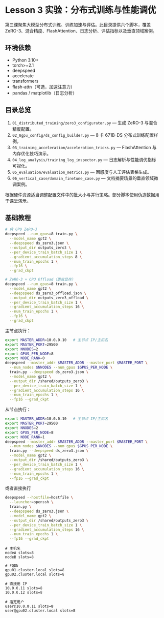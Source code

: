 # Lesson 3 实验：分布式训练与性能调优

第三课聚焦大模型分布式训练、训练加速与评估。此目录提供六个脚本，覆盖 ZeRO-3、混合精度、FlashAttention、日志分析、评估指标以及垂直领域案例。

## 环境依赖

- Python 3.10+
- torch>=2.1
- deepspeed
- accelerate
- transformers
- flash-attn（可选，加速注意力）
- pandas / matplotlib（日志分析）

## 目录总览

1. `01_distributed_training/zero3_configurator.py` — 生成 ZeRO-3 与混合精度配置。
2. `02_8gpu_config/ds_config_builder.py` — 8 卡 671B-DS 分布式训练配置样例。
3. `03_training_acceleration/acceleration_tricks.py` — FlashAttention 与内存优化技巧演示。
4. `04_log_analysis/training_log_inspector.py` — 日志解析与性能调优指标可视化。
5. `05_evaluation/evaluation_metrics.py` — 困惑度与人工评估表格生成。
6. `06_vertical_case/domain_finetune_case.py` — 文档摘要场景的垂直领域微调案例。

根据硬件资源适当调整配置文件中的批大小与并行策略。部分脚本使用伪造数据用于课堂演示。

## 基础教程 
```bash 
# 纯 GPU ZeRO-3
deepspeed --num_gpus=8 train.py \
  --model_name gpt2 \
  --deepspeed ds_zero3.json \
  --output_dir outputs_zero3 \
  --per_device_train_batch_size 1 \
  --gradient_accumulation_steps 8 \
  --num_train_epochs 1 \
  --fp16 \
  --grad_ckpt
```
```bash
# ZeRO-3 + CPU Offload（更省显存）
deepspeed --num_gpus=8 train.py \
  --model_name gpt2 \
  --deepspeed ds_zero3_offload.json \
  --output_dir outputs_zero3_offload \
  --per_device_train_batch_size 1 \
  --gradient_accumulation_steps 16 \
  --num_train_epochs 1 \
  --fp16 \
  --grad_ckpt
``` 


主节点执行：
```bash
export MASTER_ADDR=10.0.0.10   # 主节点 IP/主机名
export MASTER_PORT=29500
export NNODES=2
export GPUS_PER_NODE=8
export NODE_RANK=0
deepspeed --master_addr $MASTER_ADDR --master_port $MASTER_PORT \
  --num_nodes $NNODES --num_gpus $GPUS_PER_NODE \
  train.py --deepspeed ds_zero3.json \
  --model_name gpt2 \
  --output_dir /shared/outputs_zero3 \
  --per_device_train_batch_size 1 \
  --gradient_accumulation_steps 16 \
  --num_train_epochs 1 \
  --fp16 --grad_ckpt
```

从节点执行：
```bash
export MASTER_ADDR=10.0.0.10   # 主节点 IP/主机名
export MASTER_PORT=29500
export NNODES=2
export GPUS_PER_NODE=8
export NODE_RANK=1
deepspeed --master_addr $MASTER_ADDR --master_port $MASTER_PORT \
  --num_nodes $NNODES --num_gpus $GPUS_PER_NODE \
  train.py --deepspeed ds_zero3.json \
  --model_name gpt2 \
  --output_dir /shared/outputs_zero3 \
  --per_device_train_batch_size 1 \
  --gradient_accumulation_steps 16 \
  --num_train_epochs 1 \
  --fp16 --grad_ckpt
```


或者直接执行
```bash 
deepspeed --hostfile=hostfile \
  --launcher=openssh \
  train.py \
  --deepspeed ds_zero3.json \
  --model_name gpt2 \
  --output_dir /shared/outputs_zero3 \
  --per_device_train_batch_size 1 \
  --gradient_accumulation_steps 16 \
  --num_train_epochs 1 \
  --fp16 --grad_ckpt
``` 

```hostfile 
# 主机名
nodeA slots=8
nodeB slots=8

# FQDN
gpu01.cluster.local slots=8
gpu02.cluster.local slots=8

# 直接用 IP
10.0.0.11 slots=8
10.0.0.12 slots=8

# 指定用户
user@10.0.0.11 slots=8
user@gpu02.cluster.local slots=8
```